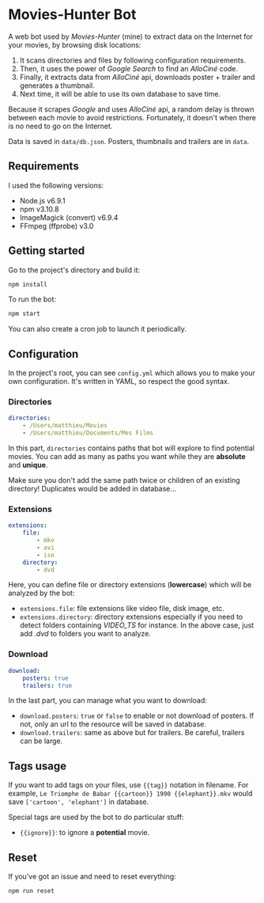 # Movies-Hunter Bot

A web bot used by *Movies-Hunter* (mine) to extract data on the Internet for your movies, by browsing disk locations:

1. It scans directories and files by following configuration requirements.
2. Then, it uses the power of *Google Search* to find an *AlloCiné* code.
3. Finally, it extracts data from *AlloCiné* api, downloads poster + trailer and generates a thumbnail.
4. Next time, it will be able to use its own database to save time.

Because it scrapes *Google* and uses *AlloCiné* api, a random delay is thrown between each movie to avoid restrictions. Fortunately, it doesn't when there is no need to go on the Internet.

Data is saved in `data/db.json`. Posters, thumbnails and trailers are in `data`.



## Requirements

I used the following versions:

* Node.js v6.9.1
* npm v3.10.8
* ImageMagick (convert) v6.9.4
* FFmpeg (ffprobe) v3.0



## Getting started

Go to the project's directory and build it:

```bash
npm install
```

To run the bot:

```bash
npm start
```

You can also create a cron job to launch it periodically.



## Configuration

In the project's root, you can see `config.yml` which allows you to make your own configuration. It's written in YAML, so respect the good syntax.


### Directories

```yml
directories:
    - /Users/matthieu/Movies
    - /Users/matthieu/Documents/Mes Films
```

In this part, `directories` contains paths that bot will explore to find potential movies. You can add as many as paths you want while they are **absolute** and **unique**.

Make sure you don't add the same path twice or children of an existing directory! Duplicates would be added in database...


### Extensions

```yml
extensions:
    file:
        - mkv
        - avi
        - iso
    directory:
        - dvd
```

Here, you can define file or directory extensions (**lowercase**) which will be analyzed by the bot:
* `extensions.file`: file extensions like video file, disk image, etc.
* `extensions.directory`: directory extensions especially if you need to detect folders containing *VIDEO_TS* for instance. In the above case, just add *.dvd* to folders you want to analyze.


### Download

```yml
download:
    posters: true
    trailers: true
```

In the last part, you can manage what you want to download:
* `download.posters`: `true` or `false` to enable or not download of posters. If not, only an url to the resource will be saved in database.
* `download.trailers`: same as above but for trailers. Be careful, trailers can be large.



## Tags usage

If you want to add tags on your files, use `{{tag}}` notation in filename. For example, `Le Triomphe de Babar {{cartoon}} 1990 {{elephant}}.mkv` would save `['cartoon', 'elephant']` in database.

Special tags are used by the bot to do particular stuff:

* `{{ignore}}`: to ignore a **potential** movie.



## Reset

If you've got an issue and need to reset everything:

```bash
npm run reset
```
